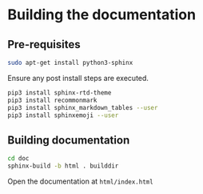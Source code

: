 # Building the documentation

## Pre-requisites

```bash
sudo apt-get install python3-sphinx
```

Ensure any post install steps are executed.

```bash
pip3 install sphinx-rtd-theme
pip3 install recommonmark
pip3 install sphinx_markdown_tables --user
pip3 install sphinxemoji --user
```

## Building documentation

```bash
cd doc
sphinx-build -b html . builddir
```

Open the documentation at `html/index.html`
